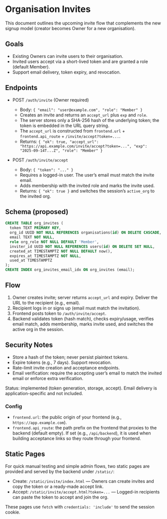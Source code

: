 # Organisation Invites

This document outlines the upcoming invite flow that complements the new signup model (creator becomes Owner for a new organisation).

## Goals
- Existing Owners can invite users to their organisation.
- Invited users accept via a short-lived token and are granted a role (default Member).
- Support email delivery, token expiry, and revocation.

## Endpoints

- POST `/auth/invite` (Owner required)
  - Body: `{ "email": "user@example.com", "role": "Member" }`
  - Creates an invite and returns an `accept_url` plus `exp` and `role`.
  - The server stores only a SHA-256 hash of the underlying token; the token is embedded in the URL query string.
  - The `accept_url` is constructed from `frontend.url` + `frontend.api_route` + `/invite/accept?token=...`.
  - Returns: `{ "ok": true, "accept_url": "https://api.example.com/invite/accept?token=...", "exp": "2025-09-14T...Z", "role": "Member" }`

- POST `/auth/invite/accept`
  - Body: `{ "token": "..." }`
  - Requires a logged-in user. The user’s email must match the invite email.
  - Adds membership with the invited role and marks the invite used.
  - Returns: `{ "ok": true }` and switches the session’s `active_org` to the invited org.

## Schema (proposed)

```sql
CREATE TABLE org_invites (
  token TEXT PRIMARY KEY,
  org_id UUID NOT NULL REFERENCES organisations(id) ON DELETE CASCADE,
  email TEXT NOT NULL,
  role org_role NOT NULL DEFAULT 'Member',
  inviter_id UUID NOT NULL REFERENCES users(id) ON DELETE SET NULL,
  created_at TIMESTAMPTZ NOT NULL DEFAULT now(),
  expires_at TIMESTAMPTZ NOT NULL,
  used_at TIMESTAMPTZ
);
CREATE INDEX org_invites_email_idx ON org_invites (email);
```

## Flow
1. Owner creates invite; server returns `accept_url` and expiry. Deliver the URL to the recipient (e.g., email).
2. Recipient logs in or signs up (email must match the invitation).
3. Frontend posts token to `/auth/invite/accept`.
4. Backend validates token (hash match), checks expiry/usage, verifies email match, adds membership, marks invite used, and switches the active org in the session.

## Security Notes
- Store a hash of the token; never persist plaintext tokens.
- Expire tokens (e.g., 7 days). Support revocation.
- Rate-limit invite creation and acceptance endpoints.
- Email verification: require the accepting user’s email to match the invited email or enforce extra verification.

Status: implemented (token generation, storage, accept). Email delivery is application-specific and not included.

### Config
- `frontend.url`: the public origin of your frontend (e.g., `https://app.example.com`).
- `frontend.api_route`: the path prefix on the frontend that proxies to the backend (default empty). If set (e.g., `/api/backend`), it is used when building acceptance links so they route through your frontend.

## Static Pages

For quick manual testing and simple admin flows, two static pages are provided and served by the backend under `/static/`:

- Create: `/static/invite/index.html` — Owners can create invites and copy the token or a ready-made accept link.
- Accept: `/static/invite/accept.html?token=...` — Logged-in recipients can paste the token to accept and join the org.

These pages use `fetch` with `credentials: 'include'` to send the session cookie.
